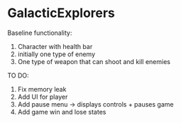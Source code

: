# GalacticExplorers

Baseline functionality:

1. Character with health bar
2. initially one type of enemy
3. One type of weapon that can shoot and kill enemies

TO DO:
1. Fix memory leak
2. Add UI for player
3. Add pause menu -> displays controls + pauses game
4. Add game win and lose states
